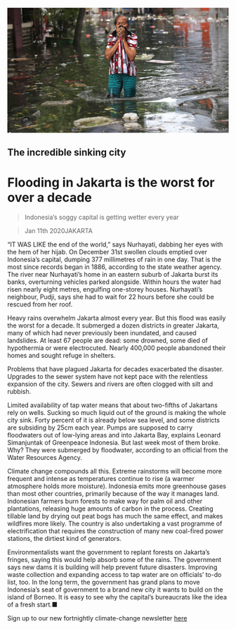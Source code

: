 ![](./images/20200111_ASP002_0.jpg)

## The incredible sinking city

# Flooding in Jakarta is the worst for over a decade

> Indonesia’s soggy capital is getting wetter every year

> Jan 11th 2020JAKARTA

“IT WAS LIKE the end of the world,” says Nurhayati, dabbing her eyes with the hem of her hijab. On December 31st swollen clouds emptied over Indonesia’s capital, dumping 377 millimetres of rain in one day. That is the most since records began in 1886, according to the state weather agency. The river near Nurhayati’s home in an eastern suburb of Jakarta burst its banks, overturning vehicles parked alongside. Within hours the water had risen nearly eight metres, engulfing one-storey houses. Nurhayati’s neighbour, Pudji, says she had to wait for 22 hours before she could be rescued from her roof. 

Heavy rains overwhelm Jakarta almost every year. But this flood was easily the worst for a decade. It submerged a dozen districts in greater Jakarta, many of which had never previously been inundated, and caused landslides. At least 67 people are dead: some drowned, some died of hypothermia or were electrocuted. Nearly 400,000 people abandoned their homes and sought refuge in shelters.

Problems that have plagued Jakarta for decades exacerbated the disaster. Upgrades to the sewer system have not kept pace with the relentless expansion of the city. Sewers and rivers are often clogged with silt and rubbish.

Limited availability of tap water means that about two-fifths of Jakartans rely on wells. Sucking so much liquid out of the ground is making the whole city sink. Forty percent of it is already below sea level, and some districts are subsiding by 25cm each year. Pumps are supposed to carry floodwaters out of low-lying areas and into Jakarta Bay, explains Leonard Simanjuntak of Greenpeace Indonesia. But last week most of them broke. Why? They were submerged by floodwater, according to an official from the Water Resources Agency.

Climate change compounds all this. Extreme rainstorms will become more frequent and intense as temperatures continue to rise (a warmer atmosphere holds more moisture). Indonesia emits more greenhouse gases than most other countries, primarily because of the way it manages land. Indonesian farmers burn forests to make way for palm oil and other plantations, releasing huge amounts of carbon in the process. Creating tillable land by drying out peat bogs has much the same effect, and makes wildfires more likely. The country is also undertaking a vast programme of electrification that requires the construction of many new coal-fired power stations, the dirtiest kind of generators.

Environmentalists want the government to replant forests on Jakarta’s fringes, saying this would help absorb some of the rains. The government says new dams it is building will help prevent future disasters. Improving waste collection and expanding access to tap water are on officials’ to-do list, too. In the long term, the government has grand plans to move Indonesia’s seat of government to a brand new city it wants to build on the island of Borneo. It is easy to see why the capital’s bureaucrats like the idea of a fresh start.■

Sign up to our new fortnightly climate-change newsletter [here](https://www.economist.com//theclimateissue/)
